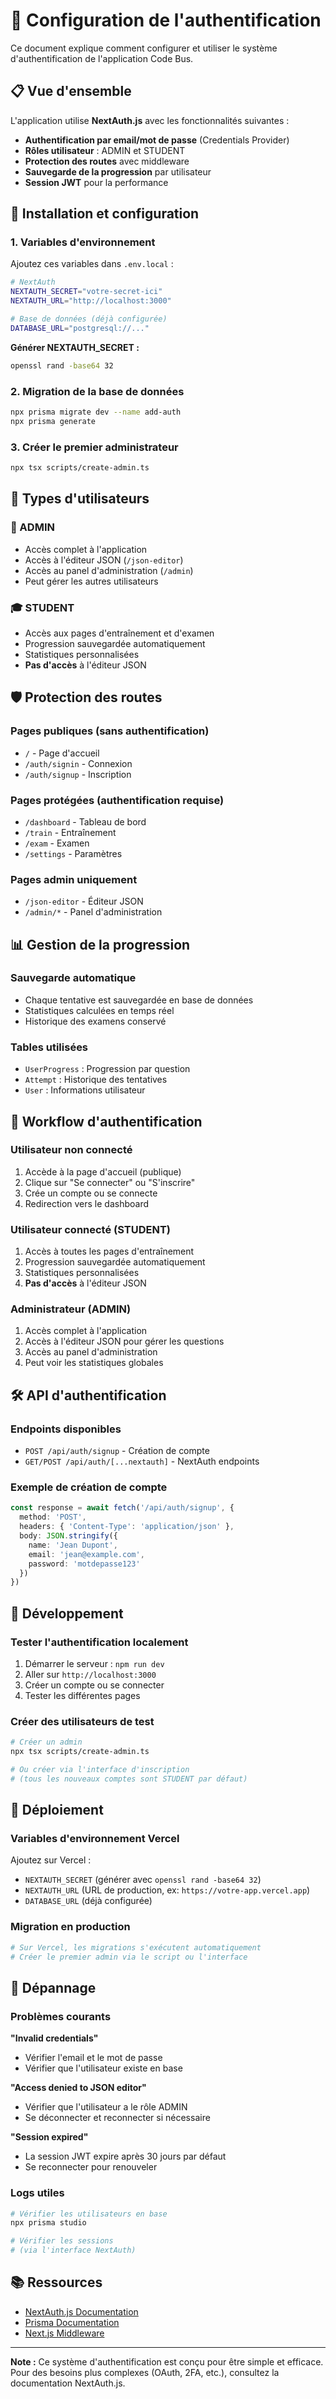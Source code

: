 # 🔐 Configuration de l'authentification

Ce document explique comment configurer et utiliser le système d'authentification de l'application Code Bus.

## 📋 Vue d'ensemble

L'application utilise **NextAuth.js** avec les fonctionnalités suivantes :

- **Authentification par email/mot de passe** (Credentials Provider)
- **Rôles utilisateur** : ADMIN et STUDENT
- **Protection des routes** avec middleware
- **Sauvegarde de la progression** par utilisateur
- **Session JWT** pour la performance

## 🚀 Installation et configuration

### 1. Variables d'environnement

Ajoutez ces variables dans `.env.local` :

```bash
# NextAuth
NEXTAUTH_SECRET="votre-secret-ici"
NEXTAUTH_URL="http://localhost:3000"

# Base de données (déjà configurée)
DATABASE_URL="postgresql://..."
```

**Générer NEXTAUTH_SECRET :**
```bash
openssl rand -base64 32
```

### 2. Migration de la base de données

```bash
npx prisma migrate dev --name add-auth
npx prisma generate
```

### 3. Créer le premier administrateur

```bash
npx tsx scripts/create-admin.ts
```

## 👥 Types d'utilisateurs

### 🔑 ADMIN
- Accès complet à l'application
- Accès à l'éditeur JSON (`/json-editor`)
- Accès au panel d'administration (`/admin`)
- Peut gérer les autres utilisateurs

### 🎓 STUDENT
- Accès aux pages d'entraînement et d'examen
- Progression sauvegardée automatiquement
- Statistiques personnalisées
- **Pas d'accès** à l'éditeur JSON

## 🛡️ Protection des routes

### Pages publiques (sans authentification)
- `/` - Page d'accueil
- `/auth/signin` - Connexion
- `/auth/signup` - Inscription

### Pages protégées (authentification requise)
- `/dashboard` - Tableau de bord
- `/train` - Entraînement
- `/exam` - Examen
- `/settings` - Paramètres

### Pages admin uniquement
- `/json-editor` - Éditeur JSON
- `/admin/*` - Panel d'administration

## 📊 Gestion de la progression

### Sauvegarde automatique
- Chaque tentative est sauvegardée en base de données
- Statistiques calculées en temps réel
- Historique des examens conservé

### Tables utilisées
- `UserProgress` : Progression par question
- `Attempt` : Historique des tentatives
- `User` : Informations utilisateur

## 🔄 Workflow d'authentification

### Utilisateur non connecté
1. Accède à la page d'accueil (publique)
2. Clique sur "Se connecter" ou "S'inscrire"
3. Crée un compte ou se connecte
4. Redirection vers le dashboard

### Utilisateur connecté (STUDENT)
1. Accès à toutes les pages d'entraînement
2. Progression sauvegardée automatiquement
3. Statistiques personnalisées
4. **Pas d'accès** à l'éditeur JSON

### Administrateur (ADMIN)
1. Accès complet à l'application
2. Accès à l'éditeur JSON pour gérer les questions
3. Accès au panel d'administration
4. Peut voir les statistiques globales

## 🛠️ API d'authentification

### Endpoints disponibles
- `POST /api/auth/signup` - Création de compte
- `GET/POST /api/auth/[...nextauth]` - NextAuth endpoints

### Exemple de création de compte
```typescript
const response = await fetch('/api/auth/signup', {
  method: 'POST',
  headers: { 'Content-Type': 'application/json' },
  body: JSON.stringify({
    name: 'Jean Dupont',
    email: 'jean@example.com',
    password: 'motdepasse123'
  })
})
```

## 🔧 Développement

### Tester l'authentification localement
1. Démarrer le serveur : `npm run dev`
2. Aller sur `http://localhost:3000`
3. Créer un compte ou se connecter
4. Tester les différentes pages

### Créer des utilisateurs de test
```bash
# Créer un admin
npx tsx scripts/create-admin.ts

# Ou créer via l'interface d'inscription
# (tous les nouveaux comptes sont STUDENT par défaut)
```

## 🚀 Déploiement

### Variables d'environnement Vercel
Ajoutez sur Vercel :
- `NEXTAUTH_SECRET` (générer avec `openssl rand -base64 32`)
- `NEXTAUTH_URL` (URL de production, ex: `https://votre-app.vercel.app`)
- `DATABASE_URL` (déjà configurée)

### Migration en production
```bash
# Sur Vercel, les migrations s'exécutent automatiquement
# Créer le premier admin via le script ou l'interface
```

## 🐛 Dépannage

### Problèmes courants

**"Invalid credentials"**
- Vérifier l'email et le mot de passe
- Vérifier que l'utilisateur existe en base

**"Access denied to JSON editor"**
- Vérifier que l'utilisateur a le rôle ADMIN
- Se déconnecter et reconnecter si nécessaire

**"Session expired"**
- La session JWT expire après 30 jours par défaut
- Se reconnecter pour renouveler

### Logs utiles
```bash
# Vérifier les utilisateurs en base
npx prisma studio

# Vérifier les sessions
# (via l'interface NextAuth)
```

## 📚 Ressources

- [NextAuth.js Documentation](https://next-auth.js.org/)
- [Prisma Documentation](https://www.prisma.io/docs/)
- [Next.js Middleware](https://nextjs.org/docs/app/building-your-application/routing/middleware)

---

**Note :** Ce système d'authentification est conçu pour être simple et efficace. Pour des besoins plus complexes (OAuth, 2FA, etc.), consultez la documentation NextAuth.js.
